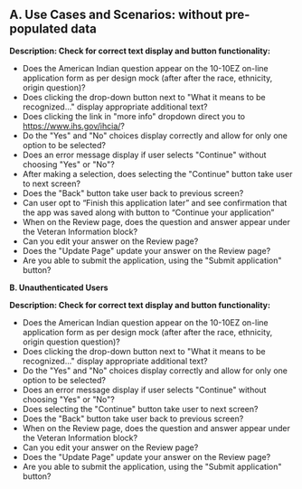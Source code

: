 
## A. Use Cases and Scenarios: without pre-populated data 

**Description: Check for correct text display and button functionality:**

- Does the American Indian question appear on the 10-10EZ on-line application form as per design mock (after after the race, ethnicity, origin question)?
- Does clicking the drop-down button next to "What it means to be recognized..." display appropriate additional text?
- Does clicking the link in "more info" dropdown direct you to https://www.ihs.gov/ihcia/?
- Do the "Yes" and "No" choices display correctly and allow for only one option to be selected? 
- Does an error message display if user selects "Continue" without choosing "Yes" or "No"?
- After making a selection, does selecting the "Continue" button take user to next screen?
- Does the "Back" button take user back to previous screen?
- Can user opt to “Finish this application later” and see confirmation that the app was saved along with button to “Continue your application”
- When on the Review page, does the question and answer appear under the Veteran Information block?
- Can you edit your answer on the Review page?
- Does the "Update Page" update your answer on the Review page?
- Are you able to submit the application, using the "Submit application" button?

**B. Unauthenticated Users**

**Description: Check for correct text display and button functionality:**

- Does the American Indian question appear on the 10-10EZ on-line application form as per design mock (after after the race, ethnicity, origin question question)?
- Does clicking the drop-down button next to "What it means to be recognized..." display appropriate additional text?
- Do the "Yes" and "No" choices display correctly and allow for only one option to be selected? 
- Does an error message display if user selects "Continue" without choosing "Yes" or "No"?
- Does selecting the "Continue" button take user to next screen?
- Does the "Back" button take user back to previous screen?
- When on the Review page, does the question and answer appear under the Veteran Information block?
- Can you edit your answer on the Review page?
- Does the "Update Page" update your answer on the Review page?
- Are you able to submit the application, using the "Submit application" button?

